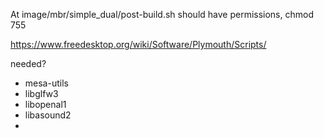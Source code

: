 At image/mbr/simple_dual/post-build.sh should have permissions, chmod 755

https://www.freedesktop.org/wiki/Software/Plymouth/Scripts/

needed?
- mesa-utils
- libglfw3
- libopenal1
- libasound2
- 